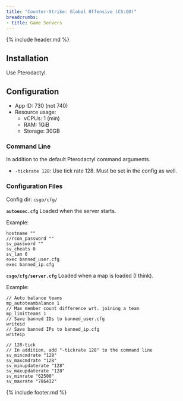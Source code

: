```yaml
---
title: "Counter-Strike: Global Offensive (CS:GO)"
breadcrumbs:
- title: Game Servers
---
```

{% include header.md %}

## Installation

Use Pterodactyl.

## Configuration

- App ID: 730 (not 740)
- Resource usage:
    - vCPUs: 1 (min)
    - RAM: 1GiB
    - Storage: 30GB

### Command Line

In addition to the default Pterodactyl command arguments.

- `-tickrate 128`: Use tick rate 128. Must be set in the config as well.

### Configuration Files

Config dir: `csgo/cfg/`

**`autoexec.cfg`**
Loaded when the server starts.

Example:
```
hostname ""
//rcon_password ""
sv_password ""
sv_cheats 0
sv_lan 0
exec banned_user.cfg
exec banned_ip.cfg
```

**`csgo/cfg/server.cfg`**
Loaded when a map is loaded (I think).

Example:
```
// Auto balance teams
mp_autoteambalance 1
// Max member count difference wrt. joining a team
mp_limitteams 1
// Save banned IDs to banned_user.cfg
writeid
// Save banned IPs to banned_ip.cfg
writeip

// 128-tick
// In addition, add "-tickrate 128" to the command line
sv_mincmdrate "128"
sv_maxcmdrate "128"
sv_minupdaterate "128"
sv_maxupdaterate "128"
sv_minrate "62500"
sv_maxrate "786432"
```

{% include footer.md %}
